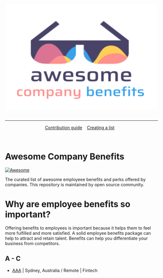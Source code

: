 <div align="center">
	<img width="500" height="350" src="media/logo.png" alt="Awesome">
	<br>
	<br>
	<hr>
</div>

<p align="center">
	<a href="contributing.md">Contribution guide</a>&nbsp;&nbsp;&nbsp;
	<a href="create-list.md">Creating a list</a>&nbsp;&nbsp;&nbsp;
</p>

<br>

# Awesome Company Benefits

[![Awesome](https://awesome.re/badge.svg)](https://awesome.re)

The curated list of awesome employeee benefits and perks offered by companies. This repository is maintained by open source community.

# Why are employee benefits so important?

Offering benefits to employees is important because it helps them to feel more fulfilled and more satisfied. A solid employee benefits package can help to attract and retain talent. Benefits can help you differentiate your business from competitors.

## A - C

- [AAA](companies/aaa.md) | Sydney, Australia / Remote | Fintech

